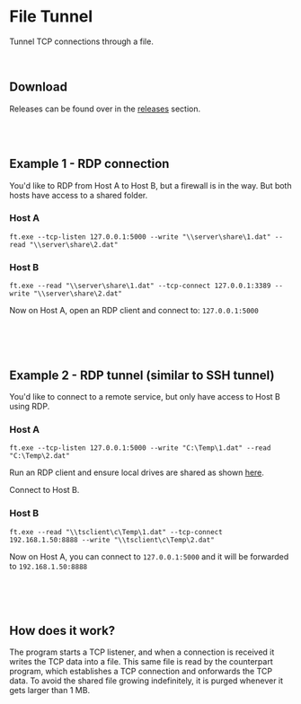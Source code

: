 # File Tunnel

Tunnel TCP connections through a file.

<br />

## Download
Releases can be found over in the [releases](https://github.com/fiddyschmitt/file_tunnel/releases) section.

<br />
<br />

## Example 1 - RDP connection

You'd like to RDP from Host A to Host B, but a firewall is in the way. But both hosts have access to a shared folder.

### Host A
``ft.exe --tcp-listen 127.0.0.1:5000 --write "\\server\share\1.dat" --read "\\server\share\2.dat"``

### Host B
``ft.exe --read "\\server\share\1.dat" --tcp-connect 127.0.0.1:3389 --write "\\server\share\2.dat"``

Now on Host A, open an RDP client and connect to: ``127.0.0.1:5000``

<br />
<br />
<br />

## Example 2 - RDP tunnel (similar to SSH tunnel)

You'd like to connect to a remote service, but only have access to Host B using RDP.

### Host A
``ft.exe --tcp-listen 127.0.0.1:5000 --write "C:\Temp\1.dat" --read "C:\Temp\2.dat"``

Run an RDP client and ensure local drives are shared as shown [here](https://github.com/fiddyschmitt/file_tunnel/assets/15338956/eb890310-47f5-4b46-9f74-471ec1735450).

Connect to Host B.

### Host B
``ft.exe --read "\\tsclient\c\Temp\1.dat" --tcp-connect 192.168.1.50:8888 --write "\\tsclient\c\Temp\2.dat"``

Now on Host A, you can connect to `127.0.0.1:5000` and it will be forwarded to `192.168.1.50:8888`

<br />
<br />
<br />

## How does it work?
The program starts a TCP listener, and when a connection is received it writes the TCP data into a file. This same file is read by the counterpart program, which establishes a TCP connection and onforwards the TCP data.
To avoid the shared file growing indefinitely, it is purged whenever it gets larger than 1 MB.
